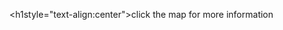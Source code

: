 <!DOCTYPE html>
<html>
<body background='https://user-images.githubusercontent.com/104397298/165589610-03dee0b4-13cb-4d74-aad4-16be82784e74.png'>

<h1style="text-align:center">click the map for more information</h1>




</body>
</html>
